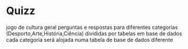 # Quizz
jogo de cultura geral 
perguntas e respostas para diferentes categorias (Desporto,Arte,História,Ciência) divididas por tabelas em base de dados
cada categoria será alojada numa tabela de base de dados diferente

